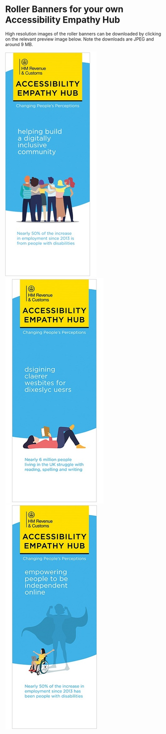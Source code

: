 
# Roller Banners for your own Accessibility Empathy Hub

High resolution images of the roller banners can be downloaded by clicking on the relevant preview image below. Note the downloads are JPEG and around 9 MB.

[![a HM Revenue &amp; Customs Accessibility Empathy Hub Changing People's Perceptions branded roller banner with the text 'helping build a digitally inclusive community. Nearly 50% of the increase of employment since 2013 is from people with disabilities'. Graphic of a group of people with their backs turned and arms around each other](../../assets/images/resources/roller-banner-community-preview.jpg)](HMRC-AccessibilityEmpathyHub-RollerBanner-Community%20%28High%20Resolution%209.08%20MB%29.jpg)
[![a HM Revenue &amp; Customs Accessibility Empathy Hub Changing People's Perceptions branded roller banner with the text 'dsigining claerer wesbites for dixeslyc uesrs (designing clearer websites for dyslexic users). Nearly six million people living in the United Kingdom struggle with reading, spelling and writing'. Graphic of a female laying on her back reading a book](../../assets/images/resources/roller-banner-dyslexic-preview.jpg)](HMRC-AccessibilityEmpathyHub-RollerBanner-Dyslexic%20%28High%20Resolution%208.75%20MB%29.jpg)
[![a HM Revenue &amp; Customs Accessibility Empathy Hub Changing People's Perceptions branded roller banner with the text 'empowering people to be independent online. Nearly fifty percent of the increase in employment since twenty thirteen has come from people with disabilities'. Graphic of a female in a wheelchair with a laptop holding her arms out in victory and a shadow in the background of a superhero women](../../assets/images/resources/roller-banner-empowerment-preview.jpg)](HMRC-AccessibilityEmpathyHub-RollerBanner-Empowerment%20%28High%20Resolution%208.99%20MB%29.jpg)
